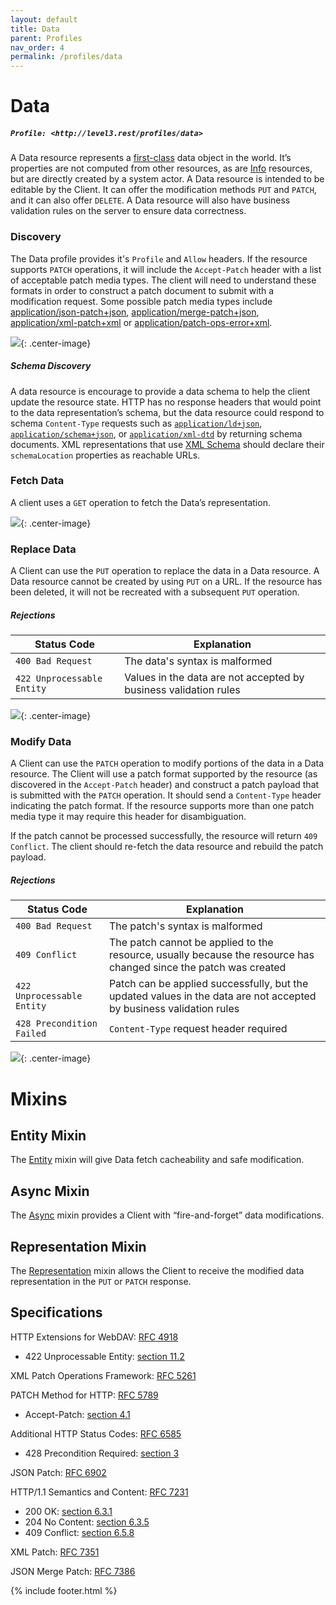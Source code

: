 ```yaml
---
layout: default
title: Data
parent: Profiles
nav_order: 4
permalink: /profiles/data
---
```

# Data

##### `Profile: <http://level3.rest/profiles/data>`

A Data resource represents a [first-class](https://en.wikipedia.org/wiki/First-class_citizen) data object in the world. It’s properties are not computed from other resources, as are [Info](info.md) resources, but are directly created by a system actor. A Data resource is intended to be editable by the Client. It can offer the modification methods `PUT` and `PATCH`, and it can also offer `DELETE`. A Data resource will also have business validation rules on the server to ensure data correctness.

### Discovery

The Data profile provides it's `Profile` and `Allow` headers. If the resource supports `PATCH` operations, it will include the `Accept-Patch` header with a list of acceptable patch media types. The client will need to understand these formats in order to construct a patch document to submit with a modification request. Some possible patch media types include [application/json-patch+json](https://tools.ietf.org/html/rfc6902), [application/merge-patch+json](https://tools.ietf.org/html/rfc7386), [application/xml-patch+xml](https://tools.ietf.org/html/rfc7351) or [application/patch-ops-error+xml](https://tools.ietf.org/html/rfc5261).

![](data/discovery.svg){: .center-image}

##### Schema Discovery

A data resource is encourage to provide a data schema to help the client update the resource state. HTTP has no response headers that would point to the data representation’s schema, but the data resource could respond to schema `Content-Type` requests such as [`application/ld+json`](https://json-ld.org), [`application/schema+json`](https://json-schema.org/latest/json-schema-core.html), or [`application/xml-dtd`](https://www.w3.org/2006/02/son-of-3023/draft-murata-kohn-lilley-xml-04.html) by returning schema documents. XML representations that use [XML Schema](https://www.w3.org/standards/xml/schema) should declare their `schemaLocation` properties as reachable URLs.

### Fetch Data

A client uses a  `GET` operation to fetch the Data’s representation.

![](data/fetch.svg){: .center-image}

### Replace Data

A Client can use the `PUT` operation to replace the data in a Data resource. A Data resource cannot be created by using `PUT` on a URL. If the resource has been deleted, it will not be recreated with a subsequent `PUT` operation.

##### Rejections

| Status Code                | Explanation                                                  |
| -------------------------- | ------------------------------------------------------------ |
| `400 Bad Request`          | The data's syntax is malformed                               |
| `422 Unprocessable Entity` | Values in the data are not accepted by business validation rules |

![](data/replace.svg){: .center-image}

### Modify Data

A Client can use the `PATCH` operation to modify portions of the data in a Data resource. The Client will use a patch format supported by the resource (as discovered in the `Accept-Patch` header) and construct a patch payload that is submitted with the `PATCH` operation. It should send a `Content-Type` header indicating the patch format. If the resource supports more than one patch media type it may require this header for disambiguation.

If the patch cannot be processed successfully, the resource will return `409 Conflict`. The client should re-fetch the data resource and rebuild the patch payload.

##### Rejections

| Status Code                | Explanation                                                  |
| -------------------------- | ------------------------------------------------------------ |
| `400 Bad Request`          | The patch's syntax is malformed                              |
| `409 Conflict `            | The patch cannot be applied to the resource, usually because the resource has changed since the patch was created |
| `422 Unprocessable Entity` | Patch can be applied successfully, but the updated values in the data are not accepted by business validation rules |
| `428 Precondition Failed`  | `Content-Type` request header required                       |

![](data/modify.svg){: .center-image}

# Mixins

## Entity Mixin

The [Entity](entity.md) mixin will give Data fetch cacheability and safe modification.

## Async Mixin

The [Async](async.md) mixin provides a Client with “fire-and-forget” data modifications.

## Representation Mixin
The [Representation](representation.md) mixin allows the Client to receive the modified data representation in the `PUT` or `PATCH` response.

## Specifications

HTTP Extensions for WebDAV: [RFC 4918](https://tools.ietf.org/html/rfc4918)

- 422 Unprocessable Entity: [section 11.2](https://tools.ietf.org/html/rfc4918#section-11.2)

XML Patch Operations Framework: [RFC 5261](https://tools.ietf.org/html/rfc5261)

PATCH Method for HTTP: [RFC 5789](https://tools.ietf.org/html/rfc5789)

- Accept-Patch: [section 4.1](https://tools.ietf.org/html/rfc5789#section-4.1)

Additional HTTP Status Codes: [RFC 6585](https://tools.ietf.org/html/rfc6585)

- 428 Precondition Required: [section 3](https://tools.ietf.org/html/rfc6585#section-3)

JSON Patch: [RFC 6902](https://tools.ietf.org/html/rfc6902)

HTTP/1.1 Semantics and Content: [RFC 7231](https://tools.ietf.org/html/rfc7231)

- 200 OK: [section 6.3.1](https://tools.ietf.org/html/rfc7231#section-6.3.1)
- 204 No Content: [section 6.3.5](https://tools.ietf.org/html/rfc7231#section-6.3.5)
- 409 Conflict: [section 6.5.8](https://tools.ietf.org/html/rfc7231#section-6.5.8)

XML Patch: [RFC 7351](https://tools.ietf.org/html/rfc7351)

JSON Merge Patch: [RFC 7386](https://tools.ietf.org/html/rfc7386)

{% include footer.html %}
